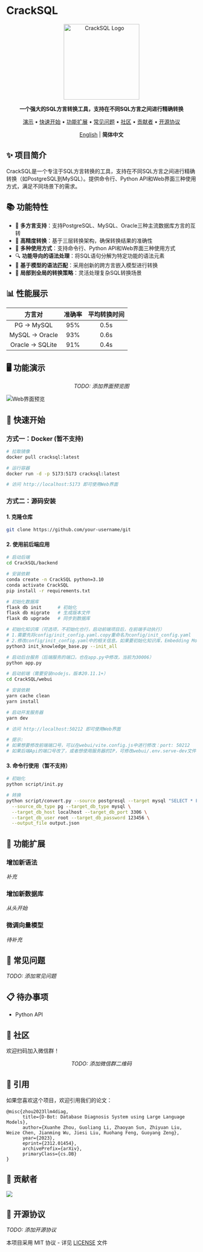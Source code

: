 # CrackSQL

<p align="center">
  <img src="./docs/images/logo.png" alt="CrackSQL Logo" width="200" height="auto" />
</p>

<p align="center">
  <b>一个强大的SQL方言转换工具，支持在不同SQL方言之间进行精确转换</b>
</p>

<p align="center">
  <a href="#-功能演示">演示</a> •
  <a href="#-快速开始">快速开始</a> •
  <a href="#-功能扩展">功能扩展</a> • 
  <a href="#-常见问题">常见问题</a> •  
  <a href="#-社区">社区</a> •  
  <a href="#-贡献者">贡献者</a> •  
  <a href="#-开源协议">开源协议</a>
</p>

<p align="center">
  <a href="./README.md">English</a> | <b>简体中文</b>
</p>

## ✨ 项目简介

CrackSQL是一个专注于SQL方言转换的工具，支持在不同SQL方言之间进行精确转换（如PostgreSQL到MySQL）。提供命令行、Python API和Web界面三种使用方式，满足不同场景下的需求。

## 📚 功能特性

- 🚀 **多方言支持**：支持PostgreSQL、MySQL、Oracle三种主流数据库方言的互转
- 🎯 **高精度转换**：基于三层转换架构，确保转换结果的准确性
- 🌟 **多种使用方式**：支持命令行、Python API和Web界面三种使用方式
- 🔍 **功能导向的语法处理**：将SQL语句分解为特定功能的语法元素
- 🧠 **基于模型的语法匹配**：采用创新的跨方言嵌入模型进行转换
- 🔄 **局部到全局的转换策略**：灵活处理复杂SQL转换场景

## 📊 性能展示

| 方言对 | 准确率 | 平均转换时间 |
|:-------:|:--------:|:------------:|
| PG → MySQL | 95% | 0.5s |
| MySQL → Oracle | 93% | 0.6s |
| Oracle → SQLite | 91% | 0.4s |

## 🖥️ 功能演示

<p align="center">
  <i>TODO: 添加界面预览图</i>
</p>

![Web界面预览](./docs/images/web-preview.png)

## 🚀 快速开始

### 方式一：Docker (暂不支持)

```bash
# 拉取镜像
docker pull cracksql:latest

# 运行容器
docker run -d -p 5173:5173 cracksql:latest

# 访问 http://localhost:5173 即可使用Web界面
```

### 方式二：源码安装

#### 1. 克隆仓库
```bash
git clone https://github.com/your-username/git
```

#### 2. 使用前后端应用
```bash
# 启动后端
cd CrackSQL/backend

# 安装依赖
conda create -n CrackSQL python=3.10
conda activate CrackSQL
pip install -r requirements.txt

# 初始化数据库
flask db init      # 初始化
flask db migrate   # 生成版本文件
flask db upgrade   # 同步到数据库

# 初始化知识库（可选项，不初始化也行，启动前端项目后，在前端手动执行）
# 1.需要先将config/init_config.yaml.copy重命名为config/init_config.yaml
# 2.修改config/init_config.yaml中的相关信息。如果要初始化知识库，Embedding Model是必填项
python3 init_knowledge_base.py --init_all

# 启动后台服务（后端服务的端口，也在app.py中修改，当前为30006）
python app.py

# 启动前端（需要安装nodejs，版本20.11.1+）
cd CrackSQL/webui

# 安装依赖
yarn cache clean
yarn install

# 启动开发服务器
yarn dev

# 访问 http://localhost:50212 即可使用Web界面

# 提示: 
# 如果想要修改前端端口号，可以在webui/vite.config.js中进行修改：port: 50212
# 如果后端Api的端口号改了，或者想使用服务器的IP，可修改webui/.env.serve-dev文件（该文件如果没有，可以将webui/.env.serve-dev_copy文件重命名为.env.serve-dev）中的VITE_APP_BASE_URL参数。
```

#### 3. 命令行使用（暂不支持）
```bash
# 初始化
python script/init.py

# 转换
python script/convert.py --source postgresql --target mysql "SELECT * FROM users LIMIT 10" \
  --source_db_type pg --target_db_type mysql \
  --target_db_host localhost --target_db_port 3306 \
  --target_db_user root --target_db_password 123456 \
  --output_file output.json
```

## 📎 功能扩展

### 增加新语法
<i>补充</i>

### 增加新数据库
<i>从头开始</i>

### 微调向量模型
<i>待补充</i>

## 🤔 常见问题

<i>TODO: 添加常见问题</i>

## 📋 待办事项

- Python API

## 👫 社区

欢迎扫码加入微信群！

<p align="center">
  <i>TODO: 添加微信群二维码</i>
</p>

## 📒 引用

如果您喜欢这个项目，欢迎引用我们的论文：

```
@misc{zhou2023llm4diag,
      title={D-Bot: Database Diagnosis System using Large Language Models}, 
      author={Xuanhe Zhou, Guoliang Li, Zhaoyan Sun, Zhiyuan Liu, Weize Chen, Jianming Wu, Jiesi Liu, Ruohang Feng, Guoyang Zeng},
      year={2023},
      eprint={2312.01454},
      archivePrefix={arXiv},
      primaryClass={cs.DB}
}
```

## 📧 贡献者

<a href="https://github.com/TsinghuaDatabaseGroup/DB-GPT/network/dependencies">
  <img src="https://contrib.rocks/image?repo=TsinghuaDatabaseGroup/DB-GPT" />
</a>

## 📝 开源协议

<i>TODO: 添加开源协议</i>

本项目采用 MIT 协议 - 详见 [LICENSE](LICENSE) 文件 